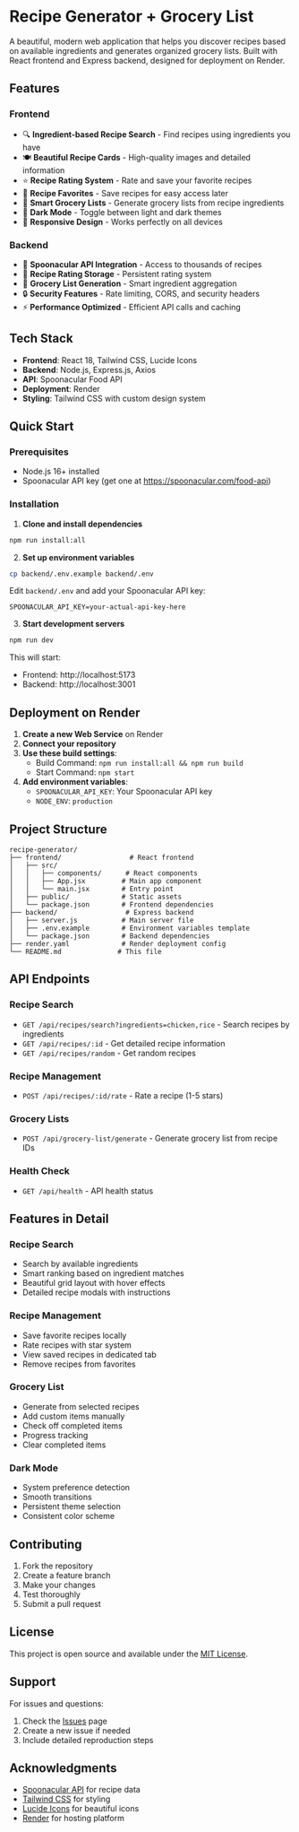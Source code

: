 # Recipe Generator + Grocery List

A beautiful, modern web application that helps you discover recipes based on available ingredients and generates organized grocery lists. Built with React frontend and Express backend, designed for deployment on Render.

## Features

### Frontend
- 🔍 **Ingredient-based Recipe Search** - Find recipes using ingredients you have
- 🍽️ **Beautiful Recipe Cards** - High-quality images and detailed information
- ⭐ **Recipe Rating System** - Rate and save your favorite recipes
- 💾 **Recipe Favorites** - Save recipes for easy access later
- 🛒 **Smart Grocery Lists** - Generate grocery lists from recipe ingredients
- 🌙 **Dark Mode** - Toggle between light and dark themes
- 📱 **Responsive Design** - Works perfectly on all devices

### Backend
- 🔗 **Spoonacular API Integration** - Access to thousands of recipes
- 💾 **Recipe Rating Storage** - Persistent rating system
- 🛒 **Grocery List Generation** - Smart ingredient aggregation
- 🔒 **Security Features** - Rate limiting, CORS, and security headers
- ⚡ **Performance Optimized** - Efficient API calls and caching

## Tech Stack

- **Frontend**: React 18, Tailwind CSS, Lucide Icons
- **Backend**: Node.js, Express.js, Axios
- **API**: Spoonacular Food API
- **Deployment**: Render
- **Styling**: Tailwind CSS with custom design system

## Quick Start

### Prerequisites
- Node.js 16+ installed
- Spoonacular API key (get one at https://spoonacular.com/food-api)

### Installation

1. **Clone and install dependencies**
```bash
npm run install:all
```

2. **Set up environment variables**
```bash
cp backend/.env.example backend/.env
```
Edit `backend/.env` and add your Spoonacular API key:
```
SPOONACULAR_API_KEY=your-actual-api-key-here
```

3. **Start development servers**
```bash
npm run dev
```

This will start:
- Frontend: http://localhost:5173
- Backend: http://localhost:3001

## Deployment on Render

1. **Create a new Web Service** on Render
2. **Connect your repository**
3. **Use these build settings**:
   - Build Command: `npm run install:all && npm run build`
   - Start Command: `npm start`
4. **Add environment variables**:
   - `SPOONACULAR_API_KEY`: Your Spoonacular API key
   - `NODE_ENV`: `production`

## Project Structure

```
recipe-generator/
├── frontend/                 # React frontend
│   ├── src/
│   │   ├── components/      # React components
│   │   ├── App.jsx         # Main app component
│   │   └── main.jsx        # Entry point
│   ├── public/             # Static assets
│   └── package.json        # Frontend dependencies
├── backend/                 # Express backend
│   ├── server.js           # Main server file
│   ├── .env.example        # Environment variables template
│   └── package.json        # Backend dependencies
├── render.yaml             # Render deployment config
└── README.md              # This file
```

## API Endpoints

### Recipe Search
- `GET /api/recipes/search?ingredients=chicken,rice` - Search recipes by ingredients
- `GET /api/recipes/:id` - Get detailed recipe information
- `GET /api/recipes/random` - Get random recipes

### Recipe Management
- `POST /api/recipes/:id/rate` - Rate a recipe (1-5 stars)

### Grocery Lists
- `POST /api/grocery-list/generate` - Generate grocery list from recipe IDs

### Health Check
- `GET /api/health` - API health status

## Features in Detail

### Recipe Search
- Search by available ingredients
- Smart ranking based on ingredient matches
- Beautiful grid layout with hover effects
- Detailed recipe modals with instructions

### Recipe Management
- Save favorite recipes locally
- Rate recipes with star system
- View saved recipes in dedicated tab
- Remove recipes from favorites

### Grocery List
- Generate from selected recipes
- Add custom items manually
- Check off completed items
- Progress tracking
- Clear completed items

### Dark Mode
- System preference detection
- Smooth transitions
- Persistent theme selection
- Consistent color scheme

## Contributing

1. Fork the repository
2. Create a feature branch
3. Make your changes
4. Test thoroughly
5. Submit a pull request

## License

This project is open source and available under the [MIT License](LICENSE).

## Support

For issues and questions:
1. Check the [Issues](https://github.com/your-repo/issues) page
2. Create a new issue if needed
3. Include detailed reproduction steps

## Acknowledgments

- [Spoonacular API](https://spoonacular.com/food-api) for recipe data
- [Tailwind CSS](https://tailwindcss.com/) for styling
- [Lucide Icons](https://lucide.dev/) for beautiful icons
- [Render](https://render.com/) for hosting platform